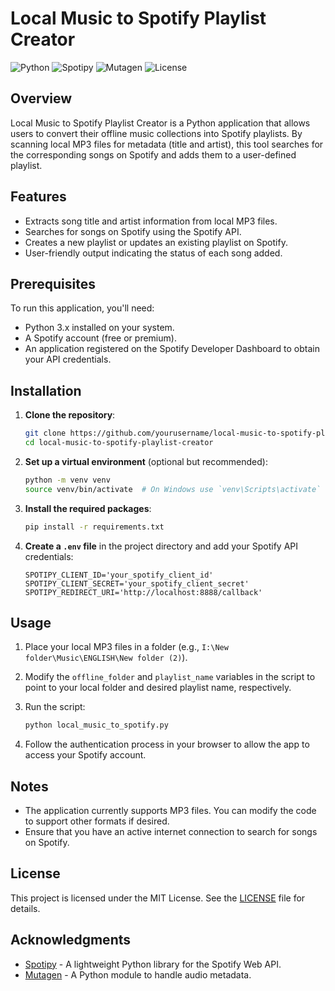 # Local Music to Spotify Playlist Creator
![Python](https://img.shields.io/badge/Python-3.x-blue.svg)
![Spotipy](https://img.shields.io/badge/Spotipy-2.19.0-green.svg)
![Mutagen](https://img.shields.io/badge/Mutagen-1.46.0-orange.svg)
![License](https://img.shields.io/badge/License-MIT-yellow.svg)

## Overview

Local Music to Spotify Playlist Creator is a Python application that allows users to convert their offline music collections into Spotify playlists. By scanning local MP3 files for metadata (title and artist), this tool searches for the corresponding songs on Spotify and adds them to a user-defined playlist. 

## Features

- Extracts song title and artist information from local MP3 files.
- Searches for songs on Spotify using the Spotify API.
- Creates a new playlist or updates an existing playlist on Spotify.
- User-friendly output indicating the status of each song added.

## Prerequisites

To run this application, you'll need:

- Python 3.x installed on your system.
- A Spotify account (free or premium).
- An application registered on the Spotify Developer Dashboard to obtain your API credentials.

## Installation

1. **Clone the repository**:

   ```bash
   git clone https://github.com/yourusername/local-music-to-spotify-playlist-creator.git
   cd local-music-to-spotify-playlist-creator
   ```

2. **Set up a virtual environment** (optional but recommended):

   ```bash
   python -m venv venv
   source venv/bin/activate  # On Windows use `venv\Scripts\activate`
   ```

3. **Install the required packages**:

   ```bash
   pip install -r requirements.txt
   ```

4. **Create a `.env` file** in the project directory and add your Spotify API credentials:

   ```plaintext
   SPOTIPY_CLIENT_ID='your_spotify_client_id'
   SPOTIPY_CLIENT_SECRET='your_spotify_client_secret'
   SPOTIPY_REDIRECT_URI='http://localhost:8888/callback'
   ```

   

## Usage

1. Place your local MP3 files in a folder (e.g., `I:\New folder\Music\ENGLISH\New folder (2)`).
2. Modify the `offline_folder` and `playlist_name` variables in the script to point to your local folder and desired playlist name, respectively.
3. Run the script:

   ```bash
   python local_music_to_spotify.py
   ```

4. Follow the authentication process in your browser to allow the app to access your Spotify account.

## Notes

- The application currently supports MP3 files. You can modify the code to support other formats if desired.
- Ensure that you have an active internet connection to search for songs on Spotify.

## License

This project is licensed under the MIT License. See the [LICENSE](LICENSE) file for details.

## Acknowledgments

- [Spotipy](https://spotipy.readthedocs.io/en/2.19.0/) - A lightweight Python library for the Spotify Web API.
- [Mutagen](https://mutagen.readthedocs.io/en/latest/) - A Python module to handle audio metadata.
